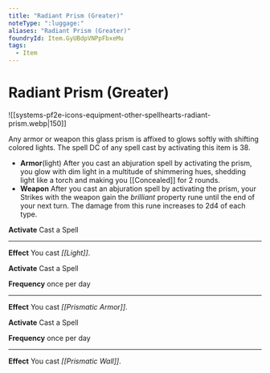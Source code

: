 ```yaml
---
title: "Radiant Prism (Greater)"
noteType: ":luggage:"
aliases: "Radiant Prism (Greater)"
foundryId: Item.GyUBdpVNPpFbxeMu
tags:
  - Item
---
```


# Radiant Prism (Greater)
![[systems-pf2e-icons-equipment-other-spellhearts-radiant-prism.webp|150]]

Any armor or weapon this glass prism is affixed to glows softly with shifting colored lights. The spell DC of any spell cast by activating this item is 38.

*   **Armor**(light) After you cast an abjuration spell by activating the prism, you glow with dim light in a multitude of shimmering hues, shedding light like a torch and making you [[Concealed]] for 2 rounds.
*   **Weapon** After you cast an abjuration spell by activating the prism, your Strikes with the weapon gain the _brilliant_ property rune until the end of your next turn. The damage from this rune increases to 2d4 of each type.

**Activate** Cast a Spell

* * *

**Effect** You cast _[[Light]]_.

**Activate** Cast a Spell

**Frequency** once per day

* * *

**Effect** You cast _[[Prismatic Armor]]_.

**Activate** Cast a Spell

**Frequency** once per day

* * *

**Effect** You cast _[[Prismatic Wall]]_.
